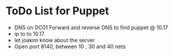 # ToDo List for Puppet

- DNS on DC01 Forward and reverse DNS to find puppet @ 10.17
- ip to to 10.17
- let joakim know about the server
- Open port 8140, between 10 , 30 and 40 nets
